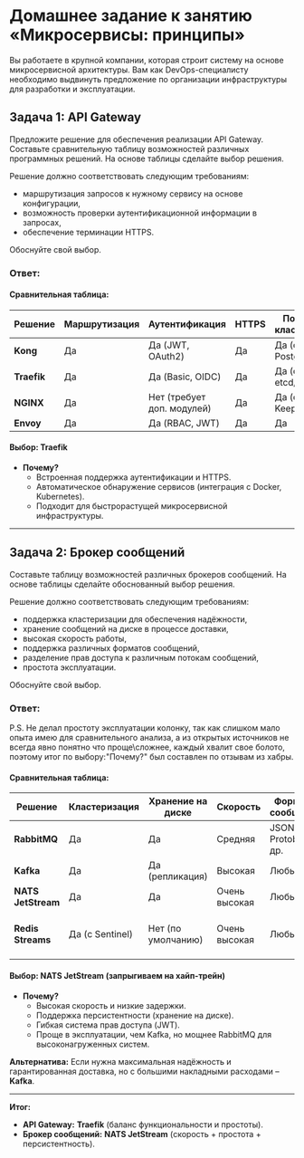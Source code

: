 
# Домашнее задание к занятию «Микросервисы: принципы»

Вы работаете в крупной компании, которая строит систему на основе микросервисной архитектуры.
Вам как DevOps-специалисту необходимо выдвинуть предложение по организации инфраструктуры для разработки и эксплуатации.

## Задача 1: API Gateway 

Предложите решение для обеспечения реализации API Gateway. Составьте сравнительную таблицу возможностей различных программных решений. На основе таблицы сделайте выбор решения.

Решение должно соответствовать следующим требованиям:
- маршрутизация запросов к нужному сервису на основе конфигурации,
- возможность проверки аутентификационной информации в запросах,
- обеспечение терминации HTTPS.

Обоснуйте свой выбор.

### Ответ:

#### **Сравнительная таблица:**  

| Решение          | Маршрутизация | Аутентификация | HTTPS | Поддержка кластеризации | 
|------------------|--------------|----------------|-------|------------------------|
| **Kong**         | Да           | Да (JWT, OAuth2) | Да    | Да (с PostgreSQL)       |
| **Traefik**      | Да           | Да (Basic, OIDC) | Да    | Да (с etcd/Consul)      |
| **NGINX**        | Да           | Нет (требует доп. модулей) | Да | Да (с Keepalived) | 
| **Envoy**        | Да           | Да (RBAC, JWT)  | Да    | Да                     |

#### **Выбор:** **Traefik**  
- **Почему?**   
  - Встроенная поддержка аутентификации и HTTPS.  
  - Автоматическое обнаружение сервисов (интеграция с Docker, Kubernetes).  
  - Подходит для быстрорастущей микросервисной инфраструктуры.  

---

## Задача 2: Брокер сообщений

Составьте таблицу возможностей различных брокеров сообщений. На основе таблицы сделайте обоснованный выбор решения.

Решение должно соответствовать следующим требованиям:
- поддержка кластеризации для обеспечения надёжности,
- хранение сообщений на диске в процессе доставки,
- высокая скорость работы,
- поддержка различных форматов сообщений,
- разделение прав доступа к различным потокам сообщений,
- простота эксплуатации.

Обоснуйте свой выбор.

### Ответ:

P.S. Не делал простоту эксплуатации колонку, так как слишком мало опыта имею для сравнительного анализа, а из открытых источников не всегда явно понятно что проще\сложнее, каждый хвалит свое болото, поэтому итог по выбору:"Почему?" был составлен по отзывам из хабры.

#### **Сравнительная таблица:**  

| Решение          | Кластеризация | Хранение на диске | Скорость | Форматы сообщений | Права доступа |
|------------------|--------------|-------------------|----------|-------------------|--------------|
| **RabbitMQ**     | Да           | Да                | Средняя  | JSON, Protobuf и др. | Да (ACL)     |
| **Kafka**        | Да           | Да (репликация)   | Высокая  | Любые             | Да (SASL)    |
| **NATS JetStream** | Да         | Да                | Очень высокая | Любые       | Да (JWT)     |
| **Redis Streams** | Да (с Sentinel) | Нет (по умолчанию) | Очень высокая | Любые | Нет (требует доп. настройки) |

#### **Выбор:** **NATS JetStream** (запрыгиваем на хайп-трейн) 
- **Почему?**  
  - Высокая скорость и низкие задержки.  
  - Поддержка персистентности (хранение на диске).  
  - Гибкая система прав доступа (JWT).  
  - Проще в эксплуатации, чем Kafka, но мощнее RabbitMQ для высоконагруженных систем.  

**Альтернатива:** Если нужна максимальная надёжность и гарантированная доставка, но с большими накладными расходами – **Kafka**.  

---  

**Итог:**  
- **API Gateway:** **Traefik** (баланс функциональности и простоты).  
- **Брокер сообщений:** **NATS JetStream** (скорость + простота + персистентность).
